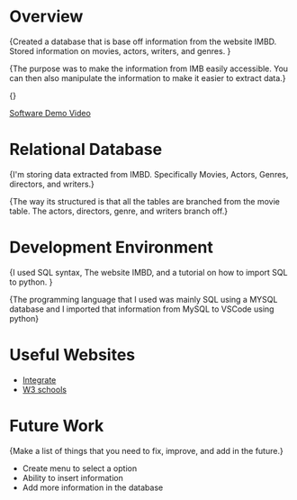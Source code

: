 # Overview



{Created a database that is base off information from the website IMBD. Stored information on movies, actors, writers, and genres. }

{The purpose was to make the information from IMB easily accessible. You can then also manipulate the information to make it easier to extract data.}

{}

[Software Demo Video](http://youtube.link.goes.here)

# Relational Database

{I'm storing data extracted from IMBD. Specifically Movies, Actors, Genres, directors, and writers.}

{The way its structured is that all the tables are branched from the movie table. The actors, directors, genre, and writers branch off.}

# Development Environment

{I used SQL syntax, The website IMBD, and a tutorial on how to import SQL to python.  }

{The programming language that I used was mainly SQL using a MYSQL database and I imported that information from MySQL to VSCode using python}

# Useful Websites

- [Integrate](https://www.integrate.io/blog/3-ways-to-integrate-mysql-with-python/)
- [W3 schools](https://www.w3schools.com/sql/sql_syntax.asp)

# Future Work

{Make a list of things that you need to fix, improve, and add in the future.}

- Create menu to select a option 
- Ability to insert information
- Add more information in the database 